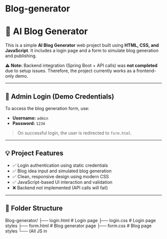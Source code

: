 # Blog-generator
# 📝 AI Blog Generator

This is a simple **AI Blog Generator** web project built using **HTML, CSS, and JavaScript**. It includes a login page and a form to simulate blog generation and publishing. 

⚠️ **Note:** Backend integration (Spring Boot + API calls) was **not completed** due to setup issues. Therefore, the project currently works as a frontend-only demo.

---

## 🔐 Admin Login (Demo Credentials)

To access the blog generation form, use:

- **Username:** `admin`  
- **Password:** `1234`

> On successful login, the user is redirected to `form.html`.

---

## 💡 Project Features

- ✅ Login authentication using static credentials
- ✅ Blog idea input and simulated blog generation
- ✅ Clean, responsive design using modern CSS
- ✅ JavaScript-based UI interaction and validation
- ❌ Backend not implemented (API calls will fail)

---

## 📂 Folder Structure

Blog-generator/
├── login.html # Login page
├── login.css # Login page styles
├── form.html # Blog generator page
├── form.css # Blog page styles
└── (All JS in <script> tags inside HTML)


---

## 🛠 Technologies Used

- **HTML5** – structure and layout  
- **CSS3** – styling with gradients, shadows, and responsiveness  
- **JavaScript (Vanilla)** – form validation, login logic, UI events

---

## 🚫 Limitations (Current State)

- No actual connection to OpenAI or any blog-generation model
- Blog "generation" and "publishing" functions are **only simulated**
- API routes like `/generateBlog` or `/publishBlog` will **not work**
- No database or backend support yet

---

## 🛠 Why Backend Wasn’t Added?

We initially planned to implement the backend using **Java Spring Boot**, exposing REST APIs to:
- Generate AI content from OpenAI
- Save blog data to a database

However, due to technical/environment setup issues, backend development couldn’t be completed in time.

---

## ▶️ How to Use

1. Open `login.html` in your browser.
2. Login using `admin` / `1234`.
3. You will be redirected to `form.html`.
4. Enter a blog title, click "Generate" or "Publish".
   - Note: These buttons simulate actions and will not call real APIs.

---

## 📸 Optional: UI Preview

> ## 📸 UI Preview

### 🔐 Login Page
![Login Page](C:\Users\AROBASE\Desktop\Github\blog generator\Blog-generator\screenshorts.html\form.png)

### 📝 Blog Form Page
![Blog Form](C:\Users\AROBASE\Desktop\Github\blog generator\Blog-generator\screenshorts.html\login.png)

---

## 🚀 Future Enhancements

- 🌐 Add real backend with Spring Boot
- 🤖 Integrate OpenAI for blog content generation
- 💾 Store data using MySQL or Firebase
- 🔐 Enhance login with authentication and authorization

---

## 👨‍💻 Author

Developed by a **B.Tech 2nd Year Student** as a part of a frontend prototype project.

---



